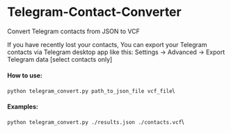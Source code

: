 # Telegram-Contact-Converter
Convert Telegram contacts from JSON to VCF

If you have recently lost your contacts,
You can export your Telegram contacts via Telegram desktop app like this:
Settings -> Advanced -> Export Telegram data [select contacts only]

#### How to use:
`python telegram_convert.py path_to_json_file vcf_file`\

#### Examples:
`python telegram_convert.py ./results.json ./contacts.vcf`\
